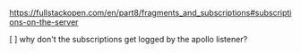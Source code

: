 https://fullstackopen.com/en/part8/fragments_and_subscriptions#subscriptions-on-the-server

[ ] why don't the subscriptions get logged by the apollo listener?

